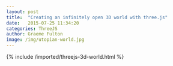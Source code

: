 ```yaml
---
layout: post
title:  "Creating an infinitely open 3D world with three.js"
date:   2015-07-25 11:34:20
categories: ThreeJS
author: Graeme Fulton
image: /img/utopian-world.jpg
---
```

{% include /imported/threejs-3d-world.html %}
